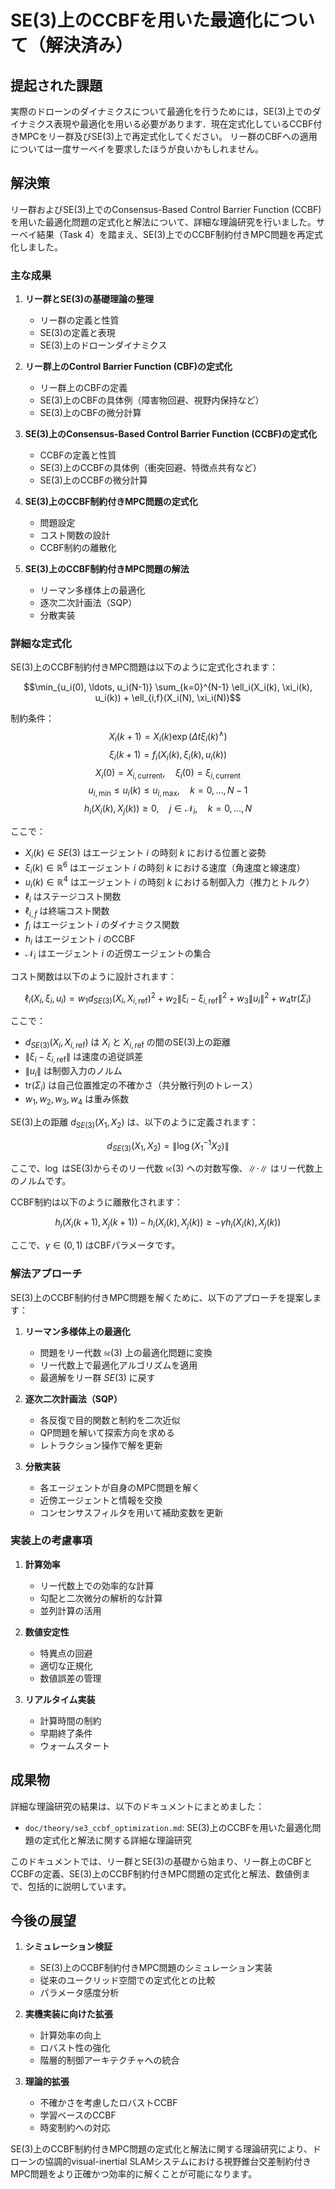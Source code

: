 # SE(3)上のCCBFを用いた最適化について（解決済み）

## 提起された課題

実際のドローンのダイナミクスについて最適化を行うためには，SE(3)上でのダイナミクス表現や最適化を用いる必要があります．現在定式化しているCCBF付きMPCをリー群及びSE(3)上で再定式化してください。
リー群のCBFへの適用については一度サーベイを要求したほうが良いかもしれません。

## 解決策

リー群およびSE(3)上でのConsensus-Based Control Barrier Function (CCBF)を用いた最適化問題の定式化と解法について、詳細な理論研究を行いました。サーベイ結果（Task 4）を踏まえ、SE(3)上でのCCBF制約付きMPC問題を再定式化しました。

### 主な成果

1. **リー群とSE(3)の基礎理論の整理**
   - リー群の定義と性質
   - SE(3)の定義と表現
   - SE(3)上のドローンダイナミクス

2. **リー群上のControl Barrier Function (CBF)の定式化**
   - リー群上のCBFの定義
   - SE(3)上のCBFの具体例（障害物回避、視野内保持など）
   - SE(3)上のCBFの微分計算

3. **SE(3)上のConsensus-Based Control Barrier Function (CCBF)の定式化**
   - CCBFの定義と性質
   - SE(3)上のCCBFの具体例（衝突回避、特徴点共有など）
   - SE(3)上のCCBFの微分計算

4. **SE(3)上のCCBF制約付きMPC問題の定式化**
   - 問題設定
   - コスト関数の設計
   - CCBF制約の離散化

5. **SE(3)上のCCBF制約付きMPC問題の解法**
   - リーマン多様体上の最適化
   - 逐次二次計画法（SQP）
   - 分散実装

### 詳細な定式化

SE(3)上のCCBF制約付きMPC問題は以下のように定式化されます：

$$\min_{u_i(0), \ldots, u_i(N-1)} \sum_{k=0}^{N-1} \ell_i(X_i(k), \xi_i(k), u_i(k)) + \ell_{i,f}(X_i(N), \xi_i(N))$$

制約条件：
$$X_i(k+1) = X_i(k) \exp(\Delta t \xi_i(k)^\wedge)$$
$$\xi_i(k+1) = f_i(X_i(k), \xi_i(k), u_i(k))$$
$$X_i(0) = X_{i,\text{current}}, \quad \xi_i(0) = \xi_{i,\text{current}}$$
$$u_{i,\text{min}} \leq u_i(k) \leq u_{i,\text{max}}, \quad k = 0, \ldots, N-1$$
$$h_i(X_i(k), X_j(k)) \geq 0, \quad j \in \mathcal{N}_i, \quad k = 0, \ldots, N$$

ここで：
- $X_i(k) \in SE(3)$ はエージェント $i$ の時刻 $k$ における位置と姿勢
- $\xi_i(k) \in \mathbb{R}^6$ はエージェント $i$ の時刻 $k$ における速度（角速度と線速度）
- $u_i(k) \in \mathbb{R}^4$ はエージェント $i$ の時刻 $k$ における制御入力（推力とトルク）
- $\ell_i$ はステージコスト関数
- $\ell_{i,f}$ は終端コスト関数
- $f_i$ はエージェント $i$ のダイナミクス関数
- $h_i$ はエージェント $i$ のCCBF
- $\mathcal{N}_i$ はエージェント $i$ の近傍エージェントの集合

コスト関数は以下のように設計されます：

$$\ell_i(X_i, \xi_i, u_i) = w_1 d_{SE(3)}(X_i, X_{i,\text{ref}})^2 + w_2 \|\xi_i - \xi_{i,\text{ref}}\|^2 + w_3 \|u_i\|^2 + w_4 \text{tr}(\Sigma_i)$$

ここで：
- $d_{SE(3)}(X_i, X_{i,\text{ref}})$ は $X_i$ と $X_{i,\text{ref}}$ の間のSE(3)上の距離
- $\|\xi_i - \xi_{i,\text{ref}}\|$ は速度の追従誤差
- $\|u_i\|$ は制御入力のノルム
- $\text{tr}(\Sigma_i)$ は自己位置推定の不確かさ（共分散行列のトレース）
- $w_1, w_2, w_3, w_4$ は重み係数

SE(3)上の距離 $d_{SE(3)}(X_1, X_2)$ は、以下のように定義されます：

$$d_{SE(3)}(X_1, X_2) = \|\log(X_1^{-1} X_2)\|$$

ここで、$\log$ はSE(3)からそのリー代数 $\mathfrak{se}(3)$ への対数写像、$\|\cdot\|$ はリー代数上のノルムです。

CCBF制約は以下のように離散化されます：

$$h_i(X_i(k+1), X_j(k+1)) - h_i(X_i(k), X_j(k)) \geq -\gamma h_i(X_i(k), X_j(k))$$

ここで、$\gamma \in (0, 1)$ はCBFパラメータです。

### 解法アプローチ

SE(3)上のCCBF制約付きMPC問題を解くために、以下のアプローチを提案します：

1. **リーマン多様体上の最適化**
   - 問題をリー代数 $\mathfrak{se}(3)$ 上の最適化問題に変換
   - リー代数上で最適化アルゴリズムを適用
   - 最適解をリー群 $SE(3)$ に戻す

2. **逐次二次計画法（SQP）**
   - 各反復で目的関数と制約を二次近似
   - QP問題を解いて探索方向を求める
   - レトラクション操作で解を更新

3. **分散実装**
   - 各エージェントが自身のMPC問題を解く
   - 近傍エージェントと情報を交換
   - コンセンサスフィルタを用いて補助変数を更新

### 実装上の考慮事項

1. **計算効率**
   - リー代数上での効率的な計算
   - 勾配と二次微分の解析的な計算
   - 並列計算の活用

2. **数値安定性**
   - 特異点の回避
   - 適切な正規化
   - 数値誤差の管理

3. **リアルタイム実装**
   - 計算時間の制約
   - 早期終了条件
   - ウォームスタート

## 成果物

詳細な理論研究の結果は、以下のドキュメントにまとめました：

- `doc/theory/se3_ccbf_optimization.md`: SE(3)上のCCBFを用いた最適化問題の定式化と解法に関する詳細な理論研究

このドキュメントでは、リー群とSE(3)の基礎から始まり、リー群上のCBFとCCBFの定義、SE(3)上のCCBF制約付きMPC問題の定式化と解法、数値例まで、包括的に説明しています。

## 今後の展望

1. **シミュレーション検証**
   - SE(3)上のCCBF制約付きMPC問題のシミュレーション実装
   - 従来のユークリッド空間での定式化との比較
   - パラメータ感度分析

2. **実機実装に向けた拡張**
   - 計算効率の向上
   - ロバスト性の強化
   - 階層的制御アーキテクチャへの統合

3. **理論的拡張**
   - 不確かさを考慮したロバストCCBF
   - 学習ベースのCCBF
   - 時変制約への対応

SE(3)上のCCBF制約付きMPC問題の定式化と解法に関する理論研究により、ドローンの協調的visual-inertial SLAMシステムにおける視野錐台交差制約付きMPC問題をより正確かつ効率的に解くことが可能になります。
